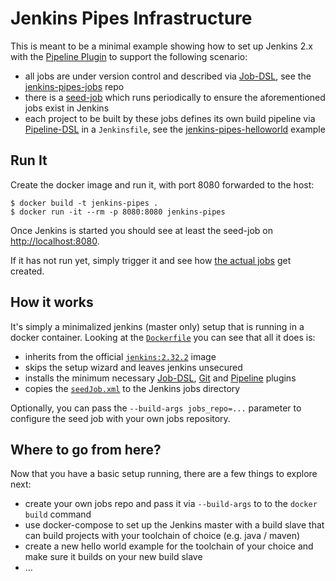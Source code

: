 
# Jenkins Pipes Infrastructure

This is meant to be a minimal example showing how to set up Jenkins 2.x with the [Pipeline Plugin](https://wiki.jenkins-ci.org/display/JENKINS/Pipeline+Plugin) to support the following scenario:

 * all jobs are under version control and described via [Job-DSL](https://github.com/jenkinsci/job-dsl-plugin/wiki), see the [jenkins-pipes-jobs](https://github.com/tknerr/jenkins-pipes-jobs) repo
 * there is a [seed-job](https://github.com/tknerr/jenkins-pipes-infra/blob/master/seedJob.xml) which runs periodically to ensure the aforementioned jobs exist in Jenkins
 * each project to be built by these jobs defines its own build pipeline via [Pipeline-DSL](https://jenkins.io/doc/book/pipeline/syntax/) in a `Jenkinsfile`, see the  [jenkins-pipes-helloworld](https://github.com/tknerr/jenkins-pipes-helloworld) example


## Run It

Create the docker image and run it, with port 8080 forwarded to the host:

```
$ docker build -t jenkins-pipes .
$ docker run -it --rm -p 8080:8080 jenkins-pipes
```

Once Jenkins is started you should see at least the seed-job on [http://localhost:8080](http://localhost:8080).

If it has not run yet, simply trigger it and see how [the actual jobs](https://github.com/tknerr/jenkins-pipes-jobs) get created.


## How it works

It's simply a minimalized jenkins (master only) setup that is running in a docker container. Looking at the [`Dockerfile`](https://github.com/tknerr/jenkins-pipes-infra/blob/master/Dockerfile) you can see that all it does is:

 * inherits from the official [`jenkins:2.32.2`](https://hub.docker.com/r/library/jenkins/) image
 * skips the setup wizard and leaves jenkins unsecured
 * installs the minimum necessary [Job-DSL](https://wiki.jenkins-ci.org/display/JENKINS/Job+DSL+Plugin), [Git](https://wiki.jenkins-ci.org/display/JENKINS/Git+Plugin) and [Pipeline](https://wiki.jenkins-ci.org/display/JENKINS/Pipeline+Plugin) plugins
 * copies the [`seedJob.xml`](https://github.com/tknerr/jenkins-pipes-infra/blob/master/seedJob.xml) to the Jenkins jobs directory

Optionally, you can pass the `--build-args jobs_repo=...` parameter to configure the seed job with your own jobs repository.


## Where to go from here?

Now that you have a basic setup running, there are a few things to explore next:

 * create your own jobs repo and pass it via `--build-args` to to the `docker build` command
 * use docker-compose to set up the Jenkins master with a build slave that can build projects with your toolchain of choice (e.g. java / maven)
 * create a new hello world example for the toolchain of your choice and make sure it builds on your new build slave
 * ...
